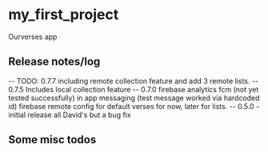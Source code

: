 # my_first_project

Ourverses app
## Release notes/log

-- TODO: 0.7.7 including remote collection feature and add 3 remote lists.
-- 0.7.5 Includes local collection feature
-- 0.7.0 firebase
analytics
fcm (not yet tested successfully)
in app messaging (test message worked via hardcoded id)
firebase remote config for default verses for now, later for  lists.
-- 0.5.0 - initial release all David's but a bug fix




## Some misc todos


